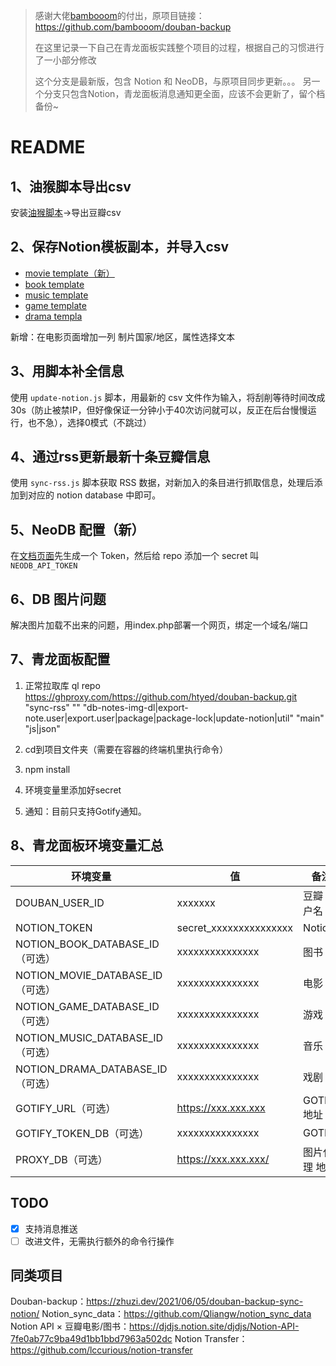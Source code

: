 >感谢大佬[bambooom](https://github.com/bambooom)的付出，原项目链接：https://github.com/bambooom/douban-backup
>
>在这里记录一下自己在青龙面板实践整个项目的过程，根据自己的习惯进行了一小部分修改
>
>这个分支是最新版，包含 Notion 和 NeoDB，与原项目同步更新。。。
>另一个分支只包含Notion，青龙面板消息通知更全面，应该不会更新了，留个档备份~

# README

## 1、油猴脚本导出csv

安装[油猴脚本](https://greasyfork.org/zh-CN/scripts/420999-%E8%B1%86%E7%93%A3%E8%AF%BB%E4%B9%A6-%E7%94%B5%E5%BD%B1-%E9%9F%B3%E4%B9%90-%E6%B8%B8%E6%88%8F-%E8%88%9E%E5%8F%B0%E5%89%A7%E5%AF%BC%E5%87%BA%E5%B7%A5%E5%85%B7)→导出豆瓣csv

## 2、保存Notion模板副本，并导入csv

- [movie template（新）](https://htyed.notion.site/cd4657d7229b41ff82efb1fce255dca5?v=40bf1445ed5144c5b9694cb4f6930c65)
- [book template](https://bambooo.notion.site/2c6d35b0e1414af387f9e2a20d10cb4c?v=33be13cbae1f4bf581d325dfa1fa5604)
- [music template](https://bambooo.notion.site/43a25b0e62354cc4a38a8aa0c60ac31c?v=45b0b31a85804b42a8993e99b63e3f47)
- [game template](https://bambooo.notion.site/0fcb63ccfc65455b9349b29685690b71?v=5fc35837865640fe8e008ef80961d87f)
- [drama templa](https://bambooo.notion.site/29233844d4e34a9eb6fd48fb0a7b1598?v=8e9681e173204853b3df0d8c10f0e549)

新增：在电影页面增加一列 制片国家/地区，属性选择文本

## 3、用脚本补全信息

使用 `update-notion.js` 脚本，用最新的 csv 文件作为输入，将刮削等待时间改成30s（防止被禁IP，但好像保证一分钟小于40次访问就可以，反正在后台慢慢运行，也不急），选择0模式（不跳过）

## 4、通过rss更新最新十条豆瓣信息

使用 `sync-rss.js` 脚本获取 RSS 数据，对新加入的条目进行抓取信息，处理后添加到对应的 notion database 中即可。


## 5、NeoDB 配置（新）

在[文档页面](https://neodb.social/developer/)先生成一个 Token，然后给 repo 添加一个 secret 叫 `NEODB_API_TOKEN`

## 6、DB 图片问题

解决图片加载不出来的问题，用index.php部署一个网页，绑定一个域名/端口

## 7、青龙面板配置
1.  正常拉取库  ql repo https://ghproxy.com/https://github.com/htyed/douban-backup.git "sync-rss" "" "db-notes-img-dl|export-note.user|export.user|package|package-lock|update-notion|util" "main" "js|json"

2.  cd到项目文件夹（需要在容器的终端机里执行命令）
3.  npm install
4.  环境变量里添加好secret 
5.  通知：目前只支持Gotify通知。

## 8、青龙面板环境变量汇总

| 环境变量                         | 值                     | 备注          |
| -------------------------------- | ---------------------- | ------------- |
| DOUBAN_USER_ID                   | xxxxxxx                | 豆瓣 用户名   |
| NOTION_TOKEN                     | secret_xxxxxxxxxxxxxxx | Notion        |
| NOTION_BOOK_DATABASE_ID（可选）  | xxxxxxxxxxxxxxx        | 图书          |
| NOTION_MOVIE_DATABASE_ID（可选） | xxxxxxxxxxxxxxx        | 电影          |
| NOTION_GAME_DATABASE_ID（可选）  | xxxxxxxxxxxxxxx        | 游戏          |
| NOTION_MUSIC_DATABASE_ID（可选） | xxxxxxxxxxxxxxx        | 音乐          |
| NOTION_DRAMA_DATABASE_ID（可选） | xxxxxxxxxxxxxxx        | 戏剧          |
| GOTIFY_URL（可选）               | https://xxx.xxx.xxx    | GOTIFY 地址   |
| GOTIFY_TOKEN_DB（可选）          | xxxxxxxxxxxxxxx        | GOTIFY        |
| PROXY_DB（可选）                 | https://xxx.xxx.xxx/   | 图片代理 地址 |

## TODO

- [x] 支持消息推送
- [ ] 改进文件，无需执行额外的命令行操作

## 同类项目

Douban-backup：https://zhuzi.dev/2021/06/05/douban-backup-sync-notion/
Notion_sync_data：https://github.com/Qliangw/notion_sync_data
Notion API × 豆瓣电影/图书：https://djdjs.notion.site/djdjs/Notion-API-7fe0ab77c9ba49d1bb1bbd7963a502dc
Notion Transfer：https://github.com/lccurious/notion-transfer